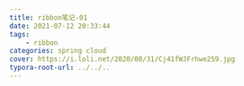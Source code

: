 ```yaml
---
title: ribbon笔记-01
date: 2021-07-12 20:33:44
tags:
	- ribbon
categories: spring cloud
cover: https://i.loli.net/2020/08/31/Cj41fWJFrhwe259.jpg
typora-root-url: ../../..
---
```


